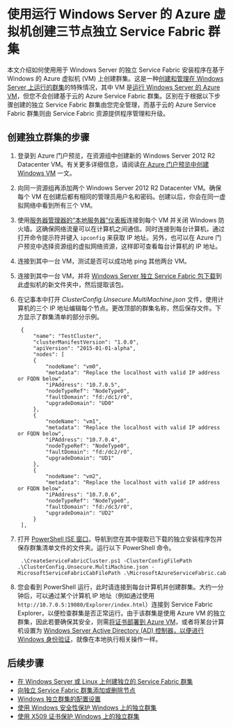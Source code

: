 <properties
   pageTitle="使用运行 Windows 的 Azure VM 创建独立群集 | Azure"
   description="了解如何创建和管理运行 Windows Server 的 Azure 虚拟机上的 Azure Service Fabric 群集。"
   services="service-fabric"
   documentationCenter=".net"
   authors="dsk-2015"
   manager="timlt"
   editor=""/>

<tags
   ms.service="service-fabric"
   ms.date="08/05/2016"
   wacn.date="08/29/2016"/>



# 使用运行 Windows Server 的 Azure 虚拟机创建三节点独立 Service Fabric 群集

本文介绍如何使用用于 Windows Server 的独立 Service Fabric 安装程序在基于 Windows 的 Azure 虚拟机 (VM) 上创建群集。这是一种[创建和管理在 Windows Server 上运行的群集](/documentation/articles/service-fabric-cluster-creation-for-windows-server/)的特殊情况，其中 VM 是[运行 Windows Server 的 Azure VM](/documentation/articles/virtual-machines-windows-hero-tutorial/)，但您不会创建基于云的 Azure Service Fabric 群集。区别在于根据以下步骤创建的独立 Service Fabric 群集由您完全管理，而基于云的 Azure Service Fabric 群集则由 Service Fabric 资源提供程序管理和升级。


## 创建独立群集的步骤

1. 登录到 Azure 门户预览，在资源组中创建新的 Windows Server 2012 R2 Datacenter VM。有关更多详细信息，请阅读[在 Azure 门户预览中创建 Windows VM](/documentation/articles/virtual-machines-windows-hero-tutorial/) 一文。
2. 向同一资源组再添加两个 Windows Server 2012 R2 Datacenter VM。确保每个 VM 在创建后都有相同的管理员用户名和密码。创建以后，你会在同一虚拟网络中看到所有三个 VM。
3. 使用[服务器管理器的“本地服务器”仪表板](https://technet.microsoft.com/zh-cn/library/jj134147.aspx)连接到每个 VM 并关闭 Windows 防火墙。这确保网络流量可以在计算机之间通信。同时连接到每台计算机，通过打开命令提示符并键入 `ipconfig` 来获取 IP 地址。另外，也可以在 Azure 门户预览中选择资源组的虚拟网络资源，这样即可查看每台计算机的 IP 地址。
4. 连接到其中一台 VM，测试是否可以成功地 ping 其他两台 VM。
5. 连接到其中一台 VM，并将 [Windows Server 独立 Service Fabric 包下载](http://go.microsoft.com/fwlink/?LinkId=730690)到此虚拟机的新文件夹中，然后提取该包。
6. 在记事本中打开 *ClusterConfig.Unsecure.MultiMachine.json* 文件，使用计算机的三个 IP 地址编辑每个节点。更改顶部的群集名称，然后保存文件。下方显示了群集清单的部分示例。


	    {
	        "name": "TestCluster",
	        "clusterManifestVersion": "1.0.0",
	        "apiVersion": "2015-01-01-alpha",
	        "nodes": [
	        {
	            "nodeName": "vm0",
	        	"metadata": "Replace the localhost with valid IP address or FQDN below",
	            "iPAddress": "10.7.0.5",
	            "nodeTypeRef": "NodeType0",
	            "faultDomain": "fd:/dc1/r0",
	            "upgradeDomain": "UD0"
	        },
	        {
	            "nodeName": "vm1",
	        	"metadata": "Replace the localhost with valid IP address or FQDN below",
	            "iPAddress": "10.7.0.4",
	            "nodeTypeRef": "NodeType0",
	            "faultDomain": "fd:/dc2/r0",
	            "upgradeDomain": "UD1"
	        },
	        {
	            "nodeName": "vm2",
	        	"metadata": "Replace the localhost with valid IP address or FQDN below",
	            "iPAddress": "10.7.0.6",
	            "nodeTypeRef": "NodeType0",
	            "faultDomain": "fd:/dc3/r0",
	            "upgradeDomain": "UD2"
	        }
	    ],


7. 打开 [PowerShell ISE 窗口](https://msdn.microsoft.com/zh-cn/powershell/scripting/core-powershell/ise/introducing-the-windows-powershell-ise)。导航到您在其中提取已下载的独立安装程序包并保存群集清单文件的文件夹。运行以下 PowerShell 命令。


    	.\CreateServiceFabricCluster.ps1 -ClusterConfigFilePath .\ClusterConfig.Unsecure.MultiMachine.json -MicrosoftServiceFabricCabFilePath .\MicrosoftAzureServiceFabric.cab


8. 您会看到 PowerShell 运行，此时请连接到每台计算机并创建群集。大约一分钟后，可以通过某个计算机 IP 地址（例如通过使用 `http://10.7.0.5:19080/Explorer/index.html`）连接到 Service Fabric Explorer，以便检查群集是否正常运行。由于该群集是使用 Azure VM 的独立群集，因此若要确保其安全，则需[将证书部署到 Azure VM](/documentation/articles/service-fabric-windows-cluster-x509-security/)，或者将某台计算机设置为 [Windows Server Active Directory (AD) 控制器，以便进行 Windows 身份验证](/documentation/articles/service-fabric-windows-cluster-windows-security/)，就像在本地执行相关操作一样。


## 后续步骤
- [在 Windows Server 或 Linux 上创建独立的 Service Fabric 群集](/documentation/articles/service-fabric-deploy-anywhere/)
- [向独立 Service Fabric 群集添加或删除节点](/documentation/articles/service-fabric-cluster-windows-server-add-remove-nodes/)
- [Windows 独立群集的配置设置](/documentation/articles/service-fabric-cluster-manifest/)
- [使用 Windows 安全性保护 Windows 上的独立群集](/documentation/articles/service-fabric-windows-cluster-windows-security/)
- [使用 X509 证书保护 Windows 上的独立群集](/documentation/articles/service-fabric-windows-cluster-x509-security/)

<!---HONumber=Mooncake_0822_2016-->
